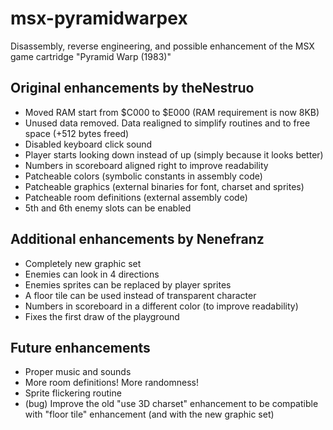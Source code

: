# msx-pyramidwarpex

Disassembly, reverse engineering, and possible enhancement of the MSX game cartridge "Pyramid Warp (1983)"

## Original enhancements by theNestruo

* Moved RAM start from $C000 to $E000 (RAM requirement is now 8KB)
* Unused data removed. Data realigned to simplify routines and to free space (+512 bytes freed)
* Disabled keyboard click sound
* Player starts looking down instead of up (simply because it looks better)
* Numbers in scoreboard aligned right to improve readability
* Patcheable colors (symbolic constants in assembly code)
* Patcheable graphics (external binaries for font, charset and sprites)
* Patcheable room definitions (external assembly code)
* 5th and 6th enemy slots can be enabled

## Additional enhancements by Nenefranz

* Completely new graphic set
* Enemies can look in 4 directions
* Enemies sprites can be replaced by player sprites
* A floor tile can be used instead of transparent character
* Numbers in scoreboard in a different color (to improve readability)
* Fixes the first draw of the playground

## Future enhancements

* Proper music and sounds
* More room definitions! More randomness!
* Sprite flickering routine
* (bug) Improve the old "use 3D charset" enhancement to be compatible with "floor tile" enhancement (and with the new graphic set)
